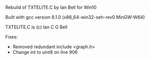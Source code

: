 Rebuild of TXTELITE.C by Ian Bell for Win10

Built with gcc version 8.1.0 (x86_64-win32-seh-rev0 MinGW-W64)

TXTELITE.C is (c) Ian C G Bell 

Fixes:
* Removed redundant include <graph.h>
* Change int to uint8 on line 906
